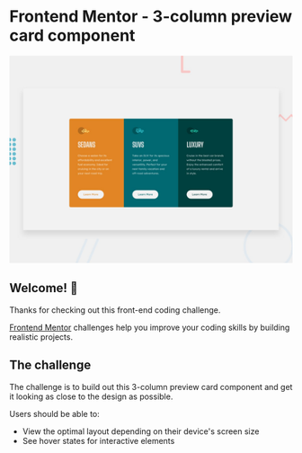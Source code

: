 # Frontend Mentor - 3-column preview card component

![Design preview for the 3-column preview card component coding challenge](./design/desktop-preview.jpg)

## Welcome! 👋

Thanks for checking out this front-end coding challenge.

[Frontend Mentor](https://www.frontendmentor.io) challenges help you improve your coding skills by building realistic projects.

## The challenge

The challenge is to build out this 3-column preview card component and get it looking as close to the design as possible.

Users should be able to:

- View the optimal layout depending on their device's screen size
- See hover states for interactive elements